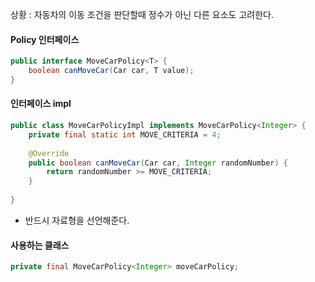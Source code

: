상황 : 자동차의 이동 조건을 판단할때 정수가 아닌 다른 요소도 고려한다.

#### Policy 인터페이스
```java
public interface MoveCarPolicy<T> {  
    boolean canMoveCar(Car car, T value);  
}
```

#### 인터페이스 impl
```java
public class MoveCarPolicyImpl implements MoveCarPolicy<Integer> {  
    private final static int MOVE_CRITERIA = 4;  
  
    @Override  
    public boolean canMoveCar(Car car, Integer randomNumber) {  
        return randomNumber >= MOVE_CRITERIA;  
    }  
  
}
```
- 반드시 자료형을 선언해준다.

#### 사용하는 클래스
```java
private final MoveCarPolicy<Integer> moveCarPolicy;
```